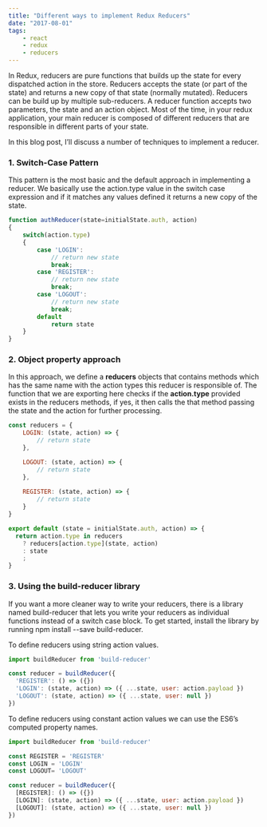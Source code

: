 ```yaml
---
title: "Different ways to implement Redux Reducers"
date: "2017-08-01"
tags:
    - react
    - redux
    - reducers
---
```


In Redux, reducers are pure functions that builds up the state for every dispatched action in the store. Reducers accepts the state (or part of the state) and returns a new copy of that state (normally mutated). Reducers can be build up by multiple sub-reducers. A reducer function accepts two parameters, the state and an action object. Most of the time, in your redux application, your main reducer is composed of different reducers that are responsible in different parts of your state.

In this blog post, I’ll discuss a number of techniques to implement a reducer.

### 1. Switch-Case Pattern

This pattern is the most basic and the default approach in implementing a reducer. We basically use the action.type value in the switch case expression and if it matches any values defined it returns a new copy of the state.

```javascript
function authReducer(state=initialState.auth, action)
{
    switch(action.type)
    {
        case 'LOGIN':
            // return new state
            break;
        case 'REGISTER':
            // return new state
            break;
        case 'LOGOUT':
            // return new state
            break;
        default
            return state
    }
}
```

### 2. Object property approach

In this approach, we define a **reducers** objects that contains methods which has the same name with the action types this reducer is responsible of. The function that we are exporting here checks if the **action.type** provided exists in the reducers methods, if yes, it then calls the that method passing the state and the action for further processing.

```javascript
const reducers = {
    LOGIN: (state, action) => {
        // return state
    },

    LOGOUT: (state, action) => {
        // return state
    },
    
    REGISTER: (state, action) => {
        // return state
    }
}

export default (state = initialState.auth, action) => {
  return action.type in reducers 
    ? reducers[action.type](state, action)
    : state
    ;
}
```

### 3. Using the build-reducer library

If you want a more cleaner way to write your reducers, there is a library named build-reducer that lets you write your reducers as individual functions instead of a switch case block. To get started, install the library by running npm install --save build-reducer.

To define reducers using string action values.

```javascript
import buildReducer from 'build-reducer'  

const reducer = buildReducer({
  'REGISTER': () => ({})
  'LOGIN': (state, action) => ({ ...state, user: action.payload })
  'LOGOUT': (state, action) => ({ ...state, user: null })
})
```

To define reducers using constant action values we can use the ES6’s computed property names.

```javascript
import buildReducer from 'build-reducer'  

const REGISTER = 'REGISTER'
const LOGIN = 'LOGIN'
const LOGOUT= 'LOGOUT'

const reducer = buildReducer({
  [REGISTER]: () => ({})
  [LOGIN]: (state, action) => ({ ...state, user: action.payload })
  [LOGOUT]: (state, action) => ({ ...state, user: null })
})
```


